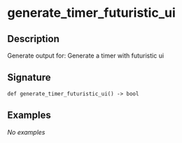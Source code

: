 # generate_timer_futuristic_ui

## Description
Generate output for: Generate a timer with futuristic ui

## Signature
```
def generate_timer_futuristic_ui() -> bool
```

## Examples
_No examples_
